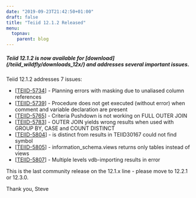 ```yaml
---
date: "2019-09-23T21:42:50+01:00"
draft: false
title: "Teiid 12.1.2 Released"
menu:
  topnav:
    parent: blog
---
```


##### Teiid 12.1.2 is now available for [download] (/teiid_wildfly/downloads_12x/) and addresses several important issues.

<!--more-->

Teiid 12.1.2 addresses 7 issues:

<ul>
<li>[<a href='https://issues.redhat.com/browse/TEIID-5734'>TEIID-5734</a>] -         Planning errors with masking due to unaliased column references
</li>
<li>[<a href='https://issues.redhat.com/browse/TEIID-5739'>TEIID-5739</a>] -         Procedure does not get executed (without error) when comment and variable declaration are present
</li>
<li>[<a href='https://issues.redhat.com/browse/TEIID-5765'>TEIID-5765</a>] -         Criteria Pushdown is not working on FULL OUTER JOIN
</li>
<li>[<a href='https://issues.redhat.com/browse/TEIID-5783'>TEIID-5783</a>] -         OUTER JOIN yields wrong results when used with GROUP BY, CASE and COUNT DISTINCT
</li>
<li>[<a href='https://issues.redhat.com/browse/TEIID-5804'>TEIID-5804</a>] -         is distinct from results in TEIID30167 could not find symbol
</li>
<li>[<a href='https://issues.redhat.com/browse/TEIID-5805'>TEIID-5805</a>] -         information_schema.views returns only tables instead of views
</li>
<li>[<a href='https://issues.redhat.com/browse/TEIID-5807'>TEIID-5807</a>] -         Multiple levels vdb-importing results in error
</li>
</ul>

This is the last community release on the 12.1.x line - please move to 12.2.1 or 12.3.0.

Thank you, Steve 

